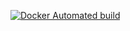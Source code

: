 [![Docker Automated build](https://img.shields.io/docker/automated/cwlf/env.svg)](https://hub.docker.com/r/cwlf/env)
